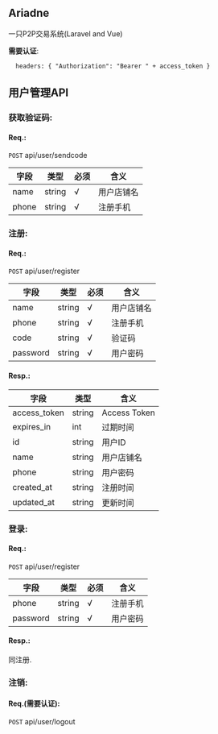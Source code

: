 ## Ariadne

一只P2P交易系统(Laravel and Vue)

**需要认证**:

```
  headers: { "Authorization": "Bearer " + access_token }
```

## 用户管理API

### 获取验证码:

#### Req.:
  
  ```POST``` api/user/sendcode

  |字段|类型|必须|含义|
  |---|---|---|---|
  |name|string|√|用户店铺名|
  |phone|string|√|注册手机|

### 注册:

#### Req.:

  ```POST``` api/user/register

  |字段|类型|必须|含义|
  |---|---|---|---|
  |name|string|√|用户店铺名|
  |phone|string|√|注册手机|
  |code|string|√|验证码|
  |password|string|√|用户密码|

#### Resp.:

  |字段|类型|含义|
  |---|---|---|
  |access_token|string|Access Token|
  |expires_in|int|过期时间|
  |id|string|用户ID|
  |name|string|用户店铺名|
  |phone|string|用户密码|
  |created_at|string|注册时间|
  |updated_at|string|更新时间|

### 登录:

#### Req.:

  ```POST``` api/user/register

  |字段|类型|必须|含义|
  |---|---|---|---|
  |phone|string|√|注册手机|
  |password|string|√|用户密码|

#### Resp.:
  同注册.

### 注销:

#### Req.(**需要认证**):

  ```POST``` api/user/logout

